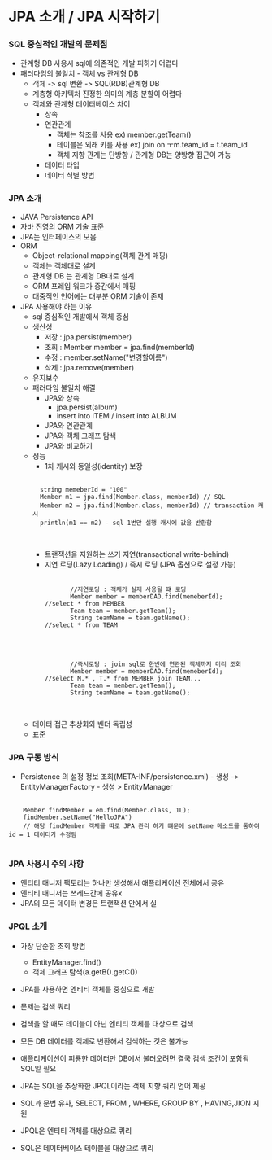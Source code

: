 JPA 소개 / JPA 시작하기
=================

### SQL 중심적인 개발의 문제점

- 관계형 DB 사용시 sql에 의존적인 개발 피하기 어렵다
- 패러다임의 불일치 - 객체 vs 관계형 DB
  - 객체 -> sql 변환 -> SQL(RDB)관계형 DB
  - 계층형 아키텍처 진정한 의미의 계층 분할이 어렵다
  - 객체와 관계형 데이터베이스 차이
    - 상속
    - 연관관계
        - 객체는 참조를 사용 ex) member.getTeam()
        - 테이블은 외래 키를 사용 ex) join on ㅜm.team_id = t.team_id
        - 객체 지향 관계는 단방향 / 관계형 DB는 양방향 접근이 가능
    - 데이터 타입
    - 데이터 식별 방법

### JPA 소개

- JAVA Persistence API 
- 자바 진영의 ORM 기술 표준
- JPA는 인터페이스의 모음
- ORM
    - Object-relational mapping(객체 관계 매핑)
    - 객체는 객체대로 설계
    - 관계형 DB 는 관계형 DB대로 설계
    - ORM 프레임 워크가 중간에서 매핑
    - 대중적인 언어에는 대부분 ORM 기술이 존재
- JPA 사용해야 하는 이유
    - sql 중심적인 개발에서 객체 중심
    - 생산성
        - 저장 : jpa.persist(member)
        - 조회 : Member member = jpa.find(memberId)
        - 수정 : member.setName("변경할이름")
        - 삭제 : jpa.remove(member)
    - 유지보수
    - 패러다임 불일치 해결
        - JPA와 상속
            - jpa.persist(album)
            - insert into ITEM / insert into ALBUM
        - JPA와 연관관계
        - JPA와 객체 그래프 탐색
        - JPA와 비교하기
    - 성능
        - 1차 캐시와 동일성(identity) 보장
        <pre>
        <code>
        string memeberId = "100"
        Member m1 = jpa.find(Member.class, memberId) // SQL
        Member m2 = jpa.find(Member.class, memberId) // transaction 캐시
        println(m1 == m2) - sql 1번만 실행 캐시에 값을 반환함
        </code>
        </pre>
        - 트랜잭션을 지원하는 쓰기 지연(transactional write-behind)
        - 지연 로딩(Lazy Loading) / 즉시 로딩 (JPA 옵션으로 설정 가능)
            <pre>
                <code>
                 //지연로딩 : 객체가 실제 사용될 떄 로딩
                 Member member = memberDAO.find(memeberId);     //select * from MEMBER
                 Team team = member.getTeam();                  
                 String teamName = team.getName();              //select * from TEAM
                </code>
            </pre>
            <pre>
                <code>
                 //즉시로딩 : join sql로 한번에 연관된 객체까지 미리 조회
                 Member member = memberDAO.find(memeberId);     //select M.* , T.* from MEMBER join TEAM...
                 Team team = member.getTeam();                  
                 String teamName = team.getName();              
                 </code>
            </pre>
    - 데이터 접근 추상화와 벤더 독립성
    - 표준
    
    
### JPA 구동 방식

- Persistence 의 설정 정보 조회(META-INF/persistence.xml) - 생성 -> EntityManagerFactory - 생성 > EntityManager
 <pre>
    <code>
    Member findMember = em.find(Member.class, 1L);
    findMember.setName("HelloJPA")
    // 해당 findMember 객체를 따로 JPA 관리 하기 떄문에 setName 메소드를 통하여 id = 1 데이터가 수정됨
    </code>
</pre>

### JPA 사용시 주의 사항
 - 엔티티 매니저 팩토리는 하나만 생성해서 애플리케이션 전체에서 공유
 - 엔티티 매니저는 쓰레드간에 공유x
 - JPA의 모든 데이터 변경은 트랜잭션 안에서 실 
    
### JPQL 소개
 - 가장 단순한 조회 방법
    - EntityManager.find()
    - 객체 그래프 탐색(a.getB().getC())
 
 - JPA를 사용하면 엔티티 객체를 중심으로 개발
 - 문제는 검색 쿼리
 - 검색을 할 때도 테이블이 아닌 엔티티 객체를 대상으로 검색
 - 모든 DB 데이터를 객체로 변환해서 검색하는 것은 불가능
 - 애플리케이션이 피룡한 데이터만 DB에서 불러오려면 결국 검색 조건이 포함됨 SQL일 필요
 
 - JPA는 SQL을 추상화한 JPQL이라는 객체 지향 쿼리 언어 제공
 - SQL과 문법 유사, SELECT, FROM , WHERE, GROUP BY , HAVING,JION 지원
 - JPQL은 엔티티 객체를 대상으로 쿼리
 - SQL은 데이터베이스 테이블을 대상으로 쿼리
 

    
